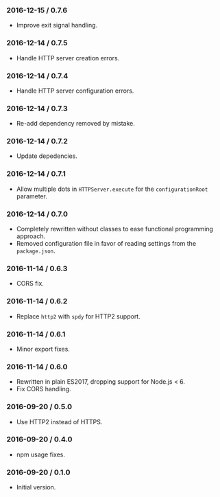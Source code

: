 ### 2016-12-15 / 0.7.6

* Improve exit signal handling.

### 2016-12-14 / 0.7.5

* Handle HTTP server creation errors.

### 2016-12-14 / 0.7.4

* Handle HTTP server configuration errors.

### 2016-12-14 / 0.7.3

* Re-add dependency removed by mistake.

### 2016-12-14 / 0.7.2

* Update depedencies.

### 2016-12-14 / 0.7.1

* Allow multiple dots in `HTTPServer.execute` for the `configurationRoot` parameter.

### 2016-12-14 / 0.7.0

* Completely rewritten without classes to ease functional programming approach.
* Removed configuration file in favor of reading settings from the `package.json`.

### 2016-11-14 / 0.6.3

* CORS fix.

### 2016-11-14 / 0.6.2

* Replace `http2` with `spdy` for HTTP2 support.

### 2016-11-14 / 0.6.1

* Minor export fixes.

### 2016-11-14 / 0.6.0

* Rewritten in plain ES2017, dropping support for Node.js < 6.
* Fix CORS handling.

### 2016-09-20 / 0.5.0

* Use HTTP2 instead of HTTPS.

### 2016-09-20 / 0.4.0

* npm usage fixes.

### 2016-09-20 / 0.1.0

* Initial version.

